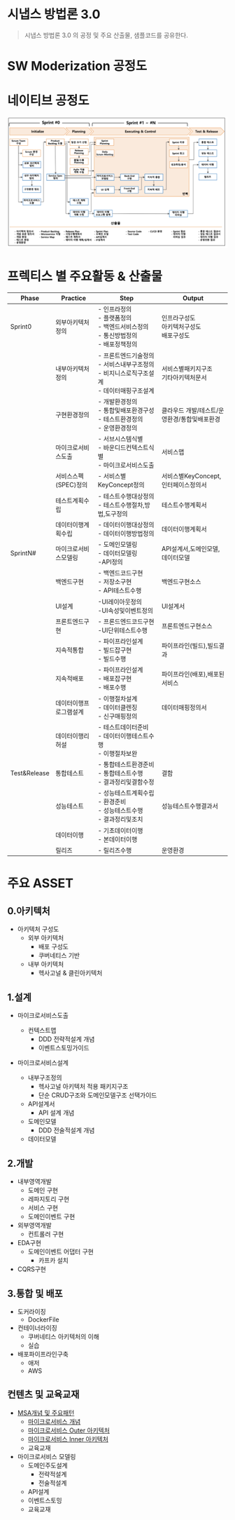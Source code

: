# 시냅스 방법론 3.0
> 시냅스 방법론 3.0 의 공정 및 주요 산출물, 샘플코드를 공유한다.



# SW Moderization 공정도




# 네이티브 공정도

![공정도](https://github.com/cnaps/main/blob/master/img/%EA%B3%B5%EC%A0%95%EB%8F%84.png)  

# 프렉티스 별 주요활동 & 산출물 
|Phase|Practice | Step | Output |
|------|------|---|---|
|Sprint0|외부아키텍처정의|- 인프라정의<br>- 플랫폼정의<br>- 백엔드서비스정의<br>- 통신방법정의<br>- 배포정책정의|인프라구성도<br>아키텍처구성도<br>배포구성도|
||내부아키텍처정의|- 프론트엔드기술정의<br>- 서비스내부구조정의<br>- 비지니스로직구조설계<br>- 데이터매핑구조설계<br>|서비스별패키지구조<br>기타아키텍처문서|
||구현환경정의|- 개발환경정의<br>- 통합및배포환경구성<br>-  테스트환경정의<br>- 운영환경정의|클라우드 개발/테스트/운영환경/통합및배포환경|
||마이크로서비스도출|- 서브시스템식별<br>- 바운디드컨텍스트식별<br>- 마이크로서비스도출|서비스맵|
||서비스스펙(SPEC)정의|- 서비스별KeyConcept정의|서비스별KeyConcept,인터페이스정의서|
||테스트계획수립|- 테스트수행대상정의<br>- 테스트수행절차,방법,도구정의|테스트수행계획서|
||데이터이행계획수립|- 데이터이행대상정의<br>- 데이터이행방법정의|데이터이행계획서|
|SprintN#|마이크로서비스모델링|- 도메인모델링<br>- 데이터모델링<br>-API정의|API설계서,도메인모델,데이터모델|
||백엔드구현|- 백엔드코드구현<br>- 저장소구현 <br>- API테스트수행|백엔드구현소스|
||UI설계|-UI레이아웃정의<br>-UI속성및이벤트정의|UI설계서|
||프론트엔드구현|- 프론드엔드코드구현 -UI단위테스트수행|프론트엔드구현소스|
||지속적통합|- 파이프라인설계<br>- 빌드잡구현<br>- 빌드수행|파이프라인(빌드),빌드결과|
||지속적배포|- 파이프라인설계<br>- 배포잡구현<br>- 배포수행|파이프라인(배포),배포된서비스|
||데이터이행프로그램설계|- 이행절차설계<br>- 데이터클렌징<br>- 신구매핑정의|데이터매핑정의서|
||데이터이행리허설|- 테스트데이터준비<br>- 데이터이행테스트수행<br>- 이행절차보완||
|Test&Release|통합테스트|- 통합테스트환경준비<br>- 통합테스트수행<br>- 결과정리및결함수정|결함|
||성능테스트|- 성능테스트계획수립<br>- 환경준비 <br>- 성능테스트수행<br>- 결과정리및조치 |성능테스트수행결과서|
||데이터이행|- 기초데이터이행<br>- 본데이터이행||
||릴리즈|- 릴리즈수행|운영환경|


# 주요 ASSET
## 0.아키텍처 
- 아키텍처 구성도
  - 외부 아키텍처
    - 배포 구성도 
    - 쿠버네티스 기반 
  - 내부 아키텍처 
    - 헥사고널 & 클린아키텍처 

## 1.설계
- 마이크로서비스도출
  - 컨텍스트맵
    - DDD 전략적설계 개념
    - 이벤트스토밍가이드
    
- 마이크로서비스설계 
  - 내부구조정의 
    - 헥사고널 아키텍처 적용 패키지구조
    - 단순 CRUD구조와 도메인모델구조 선택가이드
  - API설계서
    - API 설계 개념  
  - 도메인모델
    - DDD 전술적설계 개념
  - 데이터모델 
## 2.개발
- 내부영역개발
  - 도메인 구현
  - 레파지토리 구현
  - 서비스 구현
  - 도메인이벤트 구현
- 외부영역개발
  - 컨트롤러 구현
- EDA구현
  - 도메인이벤트 어댑터 구현
    - 카프카 설치
- CQRS구현
    
## 3.통합 및 배포
- 도커라이징
  - DockerFile
- 컨테이너라이징
  - 쿠버네티스 아키텍처의 이해
  - 실습
- 배포파이프라인구축
  - 애저
  - AWS

## 컨텐츠 및 교육교재
  - [MSA개념 및 주요패턴](https://engineering-skcc.github.io/tags/microservice/)
    - [마이크로서비스 개념](https://engineering-skcc.github.io/categories/#microservice-%EA%B0%9C%EB%85%90)
    - [마이크로서비스 Outer 아키텍처](https://engineering-skcc.github.io/categories/#microservice-outer-achitecture)
    - [마이크로서비스 Inner 아키텍처](https://engineering-skcc.github.io/categories/#microservice-inner-achitecture)
    - 교육교재 
  - 마이크로서비스 모델링
    - 도메인주도설계
      - 전략적설계
      - 전술적설계
    - API설계
    - 이벤트스토밍
    - 교육교재
   


